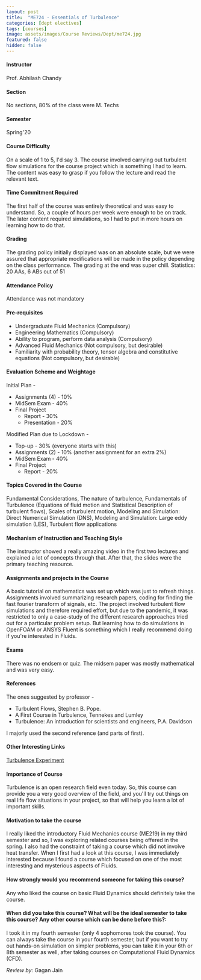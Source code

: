 ```yaml
---
layout: post
title:  "ME724 - Essentials of Turbulence"
categories: [dept electives]
tags: [courses]
image: assets/images/Course Reviews/Dept/me724.jpg
featured: false
hidden: false
---
```


#### Instructor
Prof. Abhilash Chandy

#### Section
No sections, 80% of the class were M. Techs

#### Semester
Spring'20

#### Course Difficulty
On a scale of 1 to 5, I'd say 3. The course involved carrying out turbulent flow simulations for the course project which is something I had to learn. The content was easy to grasp if you follow the lecture and read the relevant text.

#### Time Commitment Required
The first half of the course was entirely theoretical and was easy to understand. So, a couple of hours per week were enough to be on track. The later content required simulations, so I had to put in more hours on learning how to do that. 

#### Grading
The grading policy initially displayed was on an absolute scale, but we were assured that appropriate modifications will be made in the policy depending on the class performance. The grading at the end was super chill.
Statistics: 20 AAs, 6 ABs out of 51

#### Attendance Policy
Attendance was not mandatory

#### Pre-requisites
* Undergraduate Fluid Mechanics (Compulsory)
* Engineering Mathematics (Compulsory)
* Ability to program, perform data analysis (Compulsory)
* Advanced Fluid Mechanics (Not compulsory, but desirable)
* Familiarity with probability theory, tensor algebra and constitutive equations (Not compulsory, but desirable)
 
#### Evaluation Scheme and Weightage
Initial Plan -
* Assignments (4) - 10%
* MidSem Exam - 40%
* Final Project
	* Report - 30%
	* Presentation - 20%

Modified Plan due to Lockdown -
* Top-up - 30% (everyone starts with this)
* Assignments (2) - 10% (another assignment for an extra 2%)
* MidSem Exam - 40%
* Final Project
	* Report - 20%


#### Topics Covered in the Course
Fundamental Considerations, The nature of turbulence, Fundamentals of Turbulence (Equations of fluid motion and Statistical Description of turbulent flows), Scales of turbulent motion, Modeling and Simulation: Direct Numerical Simulation (DNS), Modeling and Simulation: Large eddy simulation (LES), Turbulent flow applications

#### Mechanism of Instruction and Teaching Style
The instructor showed a really amazing video in the first two lectures and explained a lot of concepts through that. After that, the slides were the primary teaching resource.  

#### Assignments and projects in the Course
A basic tutorial on mathematics was set up which was just to refresh things. Assignments involved summarizing research papers, coding for finding the fast fourier transform of signals, etc. The project involved turbulent flow simulations and therefore required effort, but due to the pandemic, it was restricted to only a case-study of the different research approaches tried out for a particular problem setup. But learning how to do simulations in OpenFOAM or ANSYS Fluent is something which I really recommend doing if you're interested in Fluids.

#### Exams
There was no endsem or quiz. The midsem paper was mostly mathematical and was very easy.

#### References
The ones suggested by professor -
* Turbulent Flows, Stephen B. Pope.
* A First Course in Turbulence, Tennekes and Lumley
* Turbulence: An introduction for scientists and
engineers, P.A. Davidson

I majorly used the second reference (and parts of first).

#### Other Interesting Links
[Turbulence Experiment](https://www.youtube.com/watch?v=1_oyqLOqwnI&t=701s)

#### Importance of Course
Turbulence is an open research field even today. So, this course can provide you a very good overview of the field, and you'll try out things on real life flow situations in your project, so that will help you learn a lot of important skills.

#### Motivation to take the course
I really liked the introductory Fluid Mechanics course (ME219) in my third semester and so, I was exploring related courses being offered in the spring. I also had the constraint of taking a course which did not involve heat transfer. When I first had a look at this course, I was immediately interested because I found a course which focused on one of the most interesting and mysterious aspects of Fluids.

#### How strongly would you recommend someone for taking this course?
Any who liked the course on basic Fluid Dynamics should definitely take the course.

#### When did you take this course? What will be the ideal semester to take this course? Any other course which can be done before this?:
I took it in my fourth semester (only 4 sophomores took the course). You can always take the course in your fourth semester, but if you want to try out hands-on simulation on simpler problems, you can take it in your 6th or 8th semester as well, after taking courses on Computational Fluid Dynamics (CFD).

*Review by:* Gagan Jain